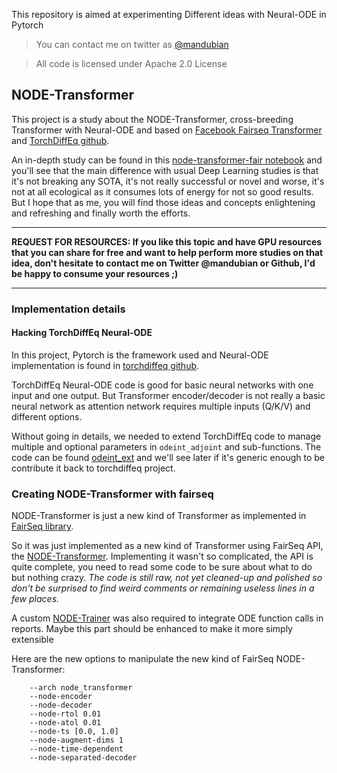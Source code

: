 This repository is aimed at experimenting Different ideas with Neural-ODE in Pytorch

> You can contact me on twitter as [@mandubian](http://twitter.com/mandubian)

> All code is licensed under Apache 2.0 License


## NODE-Transformer

This project is a study about the NODE-Transformer, cross-breeding Transformer with Neural-ODE and based on [Facebook Fairseq Transformer](https://github.com/pytorch/fairseq) and [TorchDiffEq github](https://github.com/rtqichen/torchdiffeq).

An in-depth study can be found in this [node-transformer-fair notebook](node-transformer-fair/node-transformer-fair.ipynb) and you'll see that the main difference with usual Deep Learning studies is that it's not breaking any SOTA, it's not really successful or novel and worse, it's not at all ecological as it consumes lots of energy for not so good results. But I hope that as me, you will find those ideas and concepts enlightening and refreshing and finally worth the efforts.

----

**REQUEST FOR RESOURCES: If you like this topic and have GPU resources that you can share for free and want to help perform more studies on that idea, don't hesitate to contact me on Twitter @mandubian or Github, I'd be happy to consume your resources ;)**

----

### Implementation details

#### Hacking TorchDiffEq Neural-ODE

In this project, Pytorch is the framework used and Neural-ODE implementation is found in [torchdiffeq github](https://github.com/rtqichen/torchdiffeq).

TorchDiffEq Neural-ODE code is good for basic neural networks with one input and one output. But Transformer encoder/decoder is not really a basic neural network as attention network requires multiple inputs (Q/K/V) and different options.

Without going in details, we needed to extend TorchDiffEq code to manage multiple and optional parameters in `odeint_adjoint` and sub-functions. The code can be found [odeint_ext](https://github.com/mandubian/pytorch-neural-ode/tree/master/odeint_ext) and we'll see later if it's generic enough to be contribute it back to torchdiffeq project.


### Creating NODE-Transformer with fairseq

NODE-Transformer is just a new kind of Transformer as implemented in [FairSeq library](https://github.com/pytorch/fairseq).

So it was just implemented as a new kind of Transformer using FairSeq API, the [NODE-Transformer](https://github.com/mandubian/pytorch-neural-ode/blob/master/node-transformer-fair/node_transformer/node_transformer.py). Implementing it wasn't so complicated, the API is quite complete, you need to read some code to be sure about what to do but nothing crazy. _The code is still raw, not yet cleaned-up and polished so don't be surprised to find weird comments or remaining useless lines in a few places._

A custom [NODE-Trainer](https://github.com/mandubian/pytorch-neural-ode/blob/master/node-transformer-fair/node_transformer/node_trainer.py) was also required to integrate ODE function calls in reports. Maybe this part should be enhanced to make it more simply extensible

Here are the new options to manipulate the new kind of FairSeq NODE-Transformer:

```
    --arch node_transformer    
    --node-encoder
    --node-decoder
    --node-rtol 0.01
    --node-atol 0.01
    --node-ts [0.0, 1.0]
    --node-augment-dims 1
    --node-time-dependent
    --node-separated-decoder
```


